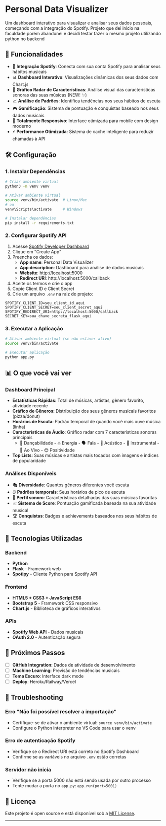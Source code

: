 # Personal Data Visualizer

Um dashboard interativo para visualizar e analisar seus dados pessoais, começando com a integração do Spotify.
Projeto que dei inicio na faculdade porém abandonei e decidi testar fazer o mesmo projeto utilizando python no backend

## 🚀 Funcionalidades

- 🎵 **Integração Spotify**: Conecta com sua conta Spotify para analisar seus hábitos musicais
- 📊 **Dashboard Interativo**: Visualizações dinâmicas dos seus dados com Chart.js
- 🎯 **Gráfico Radar de Características**: Análise visual das características sonoras das suas músicas (NEW! ✨)
- 📈 **Análise de Padrões**: Identifica tendências nos seus hábitos de escuta
- 🎮 **Gamificação**: Sistema de pontuação e conquistas baseado nos seus dados musicais
- 📱 **Totalmente Responsivo**: Interface otimizada para mobile com design moderno
- ⚡ **Performance Otimizada**: Sistema de cache inteligente para reduzir chamadas à API

## 🛠️ Configuração

### 1. Instalar Dependências

```bash
# Criar ambiente virtual
python3 -m venv venv

# Ativar ambiente virtual
source venv/bin/activate  # Linux/Mac
# ou
venv\Scripts\activate     # Windows

# Instalar dependências
pip install -r requirements.txt
```

### 2. Configurar Spotify API

1. Acesse [Spotify Developer Dashboard](https://developer.spotify.com/dashboard)
2. Clique em "Create App"
3. Preencha os dados:
   - **App name**: Personal Data Visualizer
   - **App description**: Dashboard para análise de dados musicais
   - **Website**: http://localhost:5000
   - **Redirect URI**: http://localhost:5000/callback
4. Aceite os termos e crie o app
5. Copie Client ID e Client Secret
6. Crie um arquivo `.env` na raiz do projeto:

```env
SPOTIFY_CLIENT_ID=seu_client_id_aqui
SPOTIFY_CLIENT_SECRET=seu_client_secret_aqui
SPOTIFY_REDIRECT_URI=http://localhost:5000/callback
SECRET_KEY=sua_chave_secreta_flask_aqui
```

### 3. Executar a Aplicação

```bash
# Ativar ambiente virtual (se não estiver ativo)
source venv/bin/activate

# Executar aplicação
python app.py
```

## 📊 O que você vai ver

### Dashboard Principal

- **Estatísticas Rápidas**: Total de músicas, artistas, gênero favorito, atividade recente
- **Gráfico de Gêneros**: Distribuição dos seus gêneros musicais favoritos (pizza/donut)
- **Horários de Escuta**: Padrão temporal de quando você mais ouve música (linha)
- **Características de Áudio**: Gráfico radar com 7 características sonoras principais
  - 🕺 Dançabilidade - 🔥 Energia - 🗣️ Fala - 🎸 Acústico - 🎼 Instrumental - 🎤 Ao Vivo - 😊 Positividade
- **Top Lists**: Suas músicas e artistas mais tocados com imagens e índices de popularidade

### Análises Disponíveis

- 🎭 **Diversidade**: Quantos gêneros diferentes você escuta
- ⏰ **Padrões temporais**: Seus horários de pico de escuta
- 🎯 **Perfil sonoro**: Características detalhadas das suas músicas favoritas
- 📈 **Sistema de Score**: Pontuação gamificada baseada na sua atividade musical
- 🏆 **Conquistas**: Badges e achievements baseados nos seus hábitos de escuta

## 🔧 Tecnologias Utilizadas

### Backend

- **Python**
- **Flask** - Framework web
- **Spotipy** - Cliente Python para Spotify API

### Frontend

- **HTML5 + CSS3 + JavaScript ES6**
- **Bootstrap 5** - Framework CSS responsivo
- **Chart.js** - Biblioteca de gráficos interativos

### APIs

- **Spotify Web API** - Dados musicais
- **OAuth 2.0** - Autenticação segura

## 🎯 Próximos Passos

- [ ] **GitHub Integration**: Dados de atividade de desenvolvimento
- [ ] **Machine Learning**: Previsão de tendências musicais
- [ ] **Tema Escuro**: Interface dark mode
- [ ] **Deploy**: Heroku/Railway/Vercel

## 🐛 Troubleshooting

### Erro "Não foi possível resolver a importação"

- Certifique-se de ativar o ambiente virtual: `source venv/bin/activate`
- Configure o Python interpreter no VS Code para usar o venv

### Erro de autenticação Spotify

- Verifique se o Redirect URI está correto no Spotify Dashboard
- Confirme se as variáveis no arquivo `.env` estão corretas

### Servidor não inicia

- Verifique se a porta 5000 não está sendo usada por outro processo
- Tente mudar a porta no `app.py`: `app.run(port=5001)`

## 📄 Licença

Este projeto é open source e está disponível sob a [MIT License](LICENSE).

---
